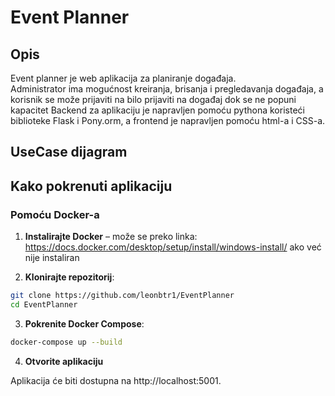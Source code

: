# Event Planner

## Opis

Event planner je web aplikacija za planiranje događaja.  
Administrator ima mogućnost kreiranja, brisanja i pregledavanja događaja, a korisnik se može prijaviti na bilo prijaviti na događaj dok se ne popuni kapacitet
Backend za aplikaciju je napravljen pomoću pythona koristeći biblioteke Flask i Pony.orm, a frontend je napravljen pomoću html-a i CSS-a.

## UseCase dijagram


## Kako pokrenuti aplikaciju

### Pomoću Docker-a

1. **Instalirajte Docker** – može se preko linka: https://docs.docker.com/desktop/setup/install/windows-install/ ako već nije instaliran

2. **Klonirajte repozitorij**:

```bash
git clone https://github.com/leonbtr1/EventPlanner
cd EventPlanner
```

3. **Pokrenite Docker Compose**:

```bash
docker-compose up --build
```

4. **Otvorite aplikaciju**

Aplikacija će biti dostupna na http://localhost:5001.
